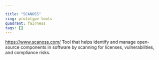 ```yaml
---

title: "SCANOSS"
ring: prototype tools
quadrant: fairness
tags: []
---
```

https://www.scanoss.com/
Tool that helps identify and manage open-source components in software by scanning for licenses, vulnerabilities, and compliance risks.
